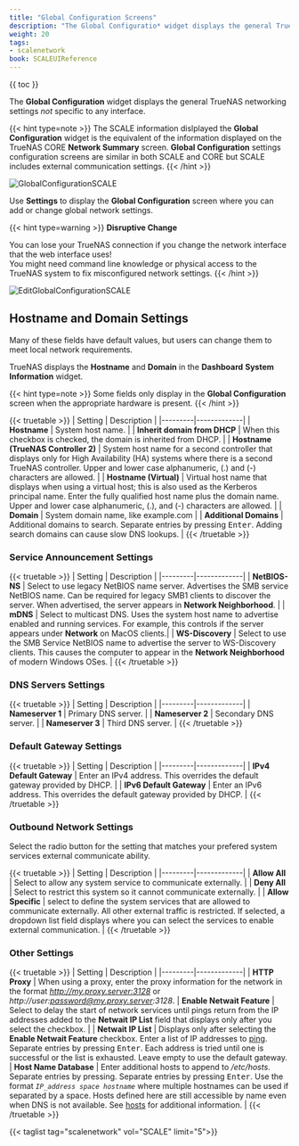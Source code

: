 ```yaml
---
title: "Global Configuration Screens"
description: "The Global Configuratio* widget displays the general TrueNAS SCALE network settings not specific to any interface."
weight: 20
tags:
- scalenetwork
book: SCALEUIReference
---
```


{{ toc }}


The **Global Configuration** widget displays the general TrueNAS networking settings *not* specific to any interface. 

{{< hint type=note >}}
The SCALE information dislplayed the **Global Configuration** widget is the equivalent of the information displayed on the TrueNAS CORE **Network Summary** screen. **Global Configuration** settings configuration screens are similar in both SCALE and CORE but SCALE includes external communication settings.
{{< /hint >}}

![GlobalConfigurationSCALE](/images/SCALE/Network/GlobalConfiguration.png "Global Configuration")

Use **Settings** to display the **Global Configuration** screen where you can add or change global network settings.

{{< hint type=warning >}}
**Disruptive Change**

You can lose your TrueNAS connection if you change the network interface that the web interface uses!  
You might need command line knowledge or physical access to the TrueNAS system to fix misconfigured network settings.
{{< /hint >}}

![EditGlobalConfigurationSCALE](/images/SCALE/Network/EditGlobalConfiguration.png "Global Configuration Options")

## Hostname and Domain Settings

Many of these fields have default values, but users can change them to meet local network requirements.

TrueNAS displays the **Hostname** and **Domain** in the **Dashboard** **System Information** widget. 

{{< hint type=note >}}
Some fields only display in the **Global Configuration** screen when the appropriate hardware is present.
{{< /hint >}}  

{{< truetable >}}
| Setting | Description |
|---------|-------------|
| **Hostname** | System host name. |
| **Inherit domain from DHCP** | When this checkbox is checked, the domain is inherited from DHCP. |
| **Hostname (TrueNAS Controller 2)** | System host name for a second controller that displays only for High Availability (HA) systems where there is a second TrueNAS controller. Upper and lower case alphanumeric, (.) and (-) characters are allowed. |
| **Hostname (Virtual)** | Virtual host name that displays when using a virtual host; this is also used as the Kerberos principal name. Enter the fully qualified host name plus the domain name. Upper and lower case alphanumeric, (.), and (-) characters are allowed. |
| **Domain** | System domain name, like example.com |
| **Additional Domains** | Additional domains to search. Separate entries by pressing <kbd>Enter</kbd>. Adding search domains can cause slow DNS lookups. |
{{< /truetable >}}

### Service Announcement Settings

{{< truetable >}}
| Setting | Description |
|---------|-------------|
| **NetBIOS-NS** | Select to use legacy NetBIOS name server. Advertises the SMB service NetBIOS name. Can be required for legacy SMB1 clients to discover the server. When advertised, the server appears in **Network Neighborhood**. |
| **mDNS** | Select to multicast DNS. Uses the system host name to advertise enabled and running services. For example, this controls if the server appears under **Network** on MacOS clients.|
| **WS-Discovery** | Select to use the SMB Service NetBIOS name to advertise the server to WS-Discovery clients. This causes the computer to appear in the **Network Neighborhood** of modern Windows OSes. |
{{< /truetable >}}

### DNS Servers Settings

{{< truetable >}}
| Setting | Description |
|---------|-------------|
| **Nameserver 1** | Primary DNS server. |
| **Nameserver 2** | Secondary DNS server. |
| **Nameserver 3** | Third DNS server. |
{{< /truetable >}}

### Default Gateway Settings

{{< truetable >}}
| Setting | Description |
|---------|-------------|
| **IPv4 Default Gateway** | Enter an IPv4 address. This overrides the default gateway provided by DHCP. |
| **IPv6 Default Gateway** | Enter an IPv6 address. This overrides the default gateway provided by DHCP. |
{{< /truetable >}}

### Outbound Network Settings
Select the radio button for the setting that matches your prefered system services external communicate ability.

{{< truetable >}}
| Setting | Description |
|---------|-------------|
| **Allow All** | Select to allow any system service to communicate externally. |
| **Deny All** | Select to restrict this system so it cannot communicate externally. |
| **Allow Specific** | select to define the system services that are allowed to communicate externally. All other external traffic is restricted. If selected, a dropdown list field displays where you can select the services to enable external communication. |
{{< /truetable >}}

### Other Settings

{{< truetable >}}
| Setting | Description |
|---------|-------------|
| **HTTP Proxy** | When using a proxy, enter the proxy information for the network in the format *http://my.proxy.server:3128* or *http://user:password@my.proxy.server:3128*.
| **Enable Netwait Feature** | Select to delay the start of network services until pings return from the IP addresses added to the **Netwait IP List** field that displays only after you select the checkbox. |
| **Netwait IP List** | Displays only after selecting the **Enable Netwait Feature** checkbox. Enter a list of IP addresses to [ping](https://manpages.debian.org/unstable/inetutils-ping/ping.1.en.html). Separate entries by pressing <kbd>Enter</kbd>. Each address is tried until one is successful or the list is exhausted. Leave empty to use the default gateway.
| **Host Name Database** | Enter additional hosts to append to */etc/hosts*. Separate entries by pressing. Separate entries by pressing <kbd>Enter</kbd>. Use the format *`IP_address space hostname`* where multiple hostnames can be used if separated by a space. Hosts defined here are still accessible by name even when DNS is not available. See [hosts](https://manpages.debian.org/unstable/bind9-host/host.1.en.html) for additional information. |
{{< /truetable >}}

{{< taglist tag="scalenetwork" vol="SCALE" limit="5">}}